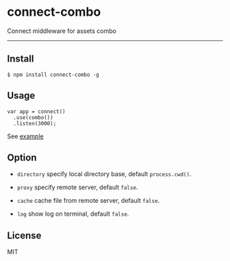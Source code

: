 # connect-combo

Connect middleware for assets combo

---

## Install

```
$ npm install connect-combo -g
```

## Usage

```
var app = connect()
  .use(combo())
  .listen(3000);
```

See [example](https://github.com/popomore/connect-combo/blob/master/examples/index.js) 

## Option

- `directory` specify local directory base, default `process.cwd()`.

- `proxy` specify remote server, default `false`.

- `cache` cache file from remote server, default `false`.

- `log` show log on terminal, default `false`.

## License

MIT
